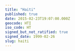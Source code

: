 ```yaml
---
title: "Haiti"
published: true
date: 2015-02-23T19:07:00.000Z
geocode: HTI
iso_code: HT
signed_but_not_ratified: true
signed_date: 1999-02-26
slug: haiti
---
```

